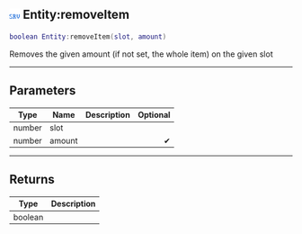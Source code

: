## ![server](.gitbook/assets/server.png) Entity:removeItem


```lua
boolean Entity:removeItem(slot, amount)
```

Removes the given amount (if not set, the whole item) on the given slot


------
## Parameters

| Type   | Name | Description              | Optional |
| ------ | ---- | ------------------------ | -------: |
| number | slot |  |  |
| number | amount |  | ✔ |

------
## Returns

| Type | Description |
| ---- | ----------: |
| boolean |  |

